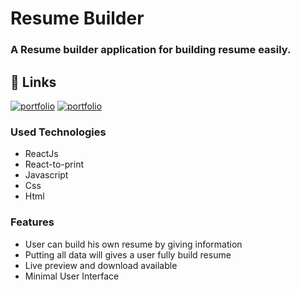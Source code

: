 # Resume Builder
### A Resume builder application for building resume easily.
## 🔗 Links
[![portfolio](https://img.shields.io/badge/Github_Client-000?style=for-the-badge&logo=ko-fi&logoColor=white)](https://github.com/BayajidAlam/resume-builder)
[![portfolio](https://img.shields.io/badge/Live-000?style=for-the-badge&logo=ko-fi&logoColor=white)](https://resume-builder-0001.netlify.app/)


### Used Technologies
- ReactJs
- React-to-print
- Javascript
- Css
- Html

### Features 
- User can build his own resume by giving information
- Putting all data will gives a  user fully build resume
- Live preview and download available 
- Minimal User Interface

